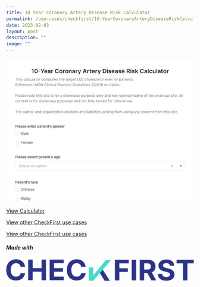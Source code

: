 ```yaml
---
title: 10 Year Coronary Artery Disease Risk Calculator
permalink: /use-cases/checkfirst/10-YearCoronaryArteryDiseaseRiskCalculator/
date: 2023-02-03
layout: post
description: ""
image: ""
---
```

[![](/images/10%20year%20coronary%20artery%20disease%20risk%20calculator2(sample).jpg)](https://www.checkfirst.gov.sg/c/de60590e-9713-424b-9fa0-f69466913622)

[View Calculator](https://www.checkfirst.gov.sg/c/de60590e-9713-424b-9fa0-f69466913622)

[View other CheckFirst use cases](https://staging.d2p0smzkoz0iqs.amplifyapp.com/use-cases/checkfirst/)

[View other CheckFirst use cases](https://staging.d2p0smzkoz0iqs.amplifyapp.com/use-cases/checkfirst/)

##### **Made with**
[![](/images/checkfirst-logo.svg)](https://staging.d2p0smzkoz0iqs.amplifyapp.com/use-cases/checkfirst/)